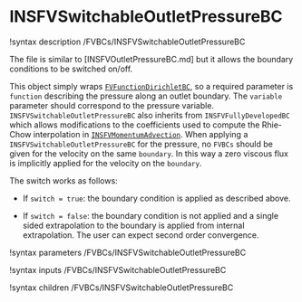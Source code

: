 # INSFVSwitchableOutletPressureBC

!syntax description /FVBCs/INSFVSwitchableOutletPressureBC

The file is similar to [INSFVOutletPressureBC.md] but it allows the boundary conditions to be switched on/off.

This object simply wraps [`FVFunctionDirichletBC`](FVFunctionDirichletBC.md), so
a required parameter is `function` describing the pressure along an outlet
boundary. The `variable` parameter should correspond to the pressure
variable. `INSFVSwitchableOutletPressureBC` also inherits from `INSFVFullyDevelopedBC`
which allows modifications to the coefficients used to compute the Rhie-Chow
interpolation in [`INSFVMomentumAdvection`](INSFVMomentumAdvection.md). When
applying a `INSFVSwitchableOutletPressureBC` for the pressure, no `FVBCs` should be given
for the velocity on the same `boundary`. In this way a zero viscous flux is
implicitly applied for the velocity on the `boundary`.

The switch works as follows:

- If `switch = true`: the boundary condition is applied as described above.

- If `switch = false`: the boundary condition is not applied and a single sided extrapolation to the boundary
  is applied from internal extrapolation. The user can expect second order convergence.

!syntax parameters /FVBCs/INSFVSwitchableOutletPressureBC

!syntax inputs /FVBCs/INSFVSwitchableOutletPressureBC

!syntax children /FVBCs/INSFVSwitchableOutletPressureBC

